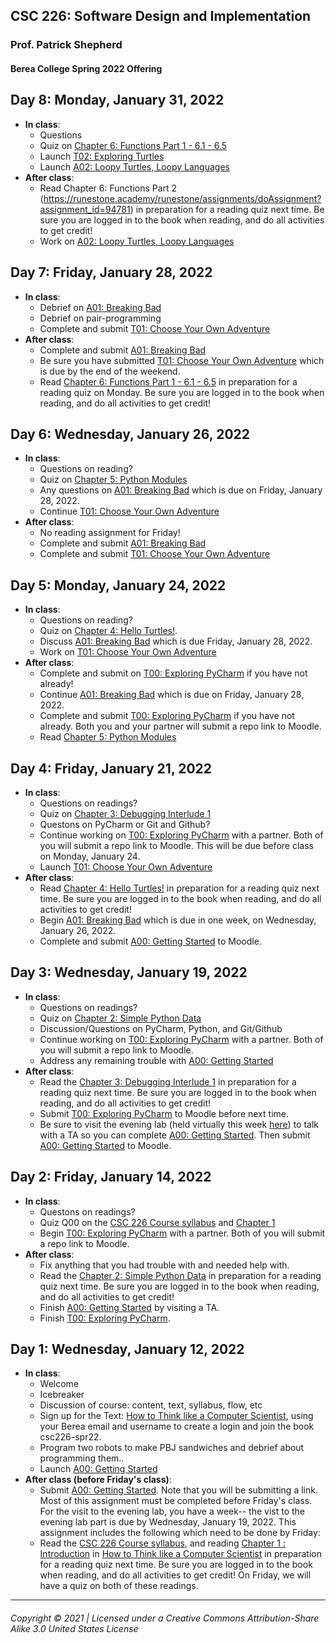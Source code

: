 ## CSC 226: Software Design and Implementation
### Prof. Patrick Shepherd
#### Berea College Spring 2022 Offering

## Day 8: Monday, January 31, 2022
  - **In class**:
    - Questions
    - Quiz on [Chapter 6: Functions Part 1 - 6.1 - 6.5](https://runestone.academy/runestone/assignments/doAssignment?assignment_id=94602)
    - Launch [T02: Exploring Turtles](https://docs.google.com/document/d/1P0_U0gn-zjv4nThEpxBLyN3fhylVuNWMIXKJ-U8A7kE/edit?usp=sharing)
    - Launch [A02: Loopy Turtles, Loopy Languages](https://docs.google.com/document/d/1367acHcLAca16eDXqJK59-CHEZJmeX99aUgVO4RtMgc/edit?usp=sharing)
 - **After class**:
   -  Read Chapter 6: Functions Part 2 (https://runestone.academy/runestone/assignments/doAssignment?assignment_id=94781) in preparation for a reading quiz next time. Be sure you are logged in to the book when reading, and do all activities to get credit!
   -  Work on [A02: Loopy Turtles, Loopy Languages](https://docs.google.com/document/d/1367acHcLAca16eDXqJK59-CHEZJmeX99aUgVO4RtMgc/edit?usp=sharing)

## Day 7: Friday, January 28, 2022
  - **In class**:
    - Debrief on [A01: Breaking Bad](https://docs.google.com/document/d/1mnO3oXpShe57H_1Y7sPUCFs_QCdvpverC3nq0zx9Hrc/edit?usp=sharing)
    - Debrief on pair-programming
    - Complete and submit [T01: Choose Your Own Adventure](https://docs.google.com/document/d/1AZJpNvSpspYlsoxMhKfhtsQWEMaaMpIN49b91R0-Pzs/edit?usp=sharing)
  - **After class**:
    - Complete and submit [A01: Breaking Bad](https://docs.google.com/document/d/1mnO3oXpShe57H_1Y7sPUCFs_QCdvpverC3nq0zx9Hrc/edit?usp=sharing)
    - Be sure you have submitted [T01: Choose Your Own Adventure](https://docs.google.com/document/d/1AZJpNvSpspYlsoxMhKfhtsQWEMaaMpIN49b91R0-Pzs/edit?usp=sharing) which is due by the end of the weekend.
    - Read [Chapter 6: Functions Part 1 - 6.1 - 6.5](https://runestone.academy/runestone/assignments/doAssignment?assignment_id=94602) in preparation for a reading quiz on Monday. Be sure you are logged in to the book when reading, and do all activities to get credit!

## Day 6: Wednesday, January 26, 2022
  - **In class**:
    - Questions on reading?
    - Quiz on [Chapter 5: Python Modules](https://runestone.academy/runestone/assignments/doAssignment?assignment_id=93865)
    - Any questions on [A01: Breaking Bad](https://docs.google.com/document/d/1mnO3oXpShe57H_1Y7sPUCFs_QCdvpverC3nq0zx9Hrc/edit?usp=sharing) which is due on Friday, January 28, 2022.
    - Continue [T01: Choose Your Own Adventure](https://docs.google.com/document/d/1AZJpNvSpspYlsoxMhKfhtsQWEMaaMpIN49b91R0-Pzs/edit?usp=sharing)
  - **After class**:
    - No reading assignment for Friday!
    - Complete and submit [A01: Breaking Bad](https://docs.google.com/document/d/1mnO3oXpShe57H_1Y7sPUCFs_QCdvpverC3nq0zx9Hrc/edit?usp=sharing)
    - Complete and submit [T01: Choose Your Own Adventure](https://docs.google.com/document/d/1AZJpNvSpspYlsoxMhKfhtsQWEMaaMpIN49b91R0-Pzs/edit?usp=sharing)

## Day 5: Monday, January 24, 2022
  - **In class**:
    - Questions on reading?
    - Quiz on [Chapter 4: Hello Turtles!](https://runestone.academy/runestone/assignments/doAssignment?assignment_id=93529).
    - Discuss [A01: Breaking Bad](https://docs.google.com/document/d/1mnO3oXpShe57H_1Y7sPUCFs_QCdvpverC3nq0zx9Hrc/edit?usp=sharing) which is due Friday, January 28, 2022.
    - Work on [T01: Choose Your Own Adventure](https://docs.google.com/document/d/1AZJpNvSpspYlsoxMhKfhtsQWEMaaMpIN49b91R0-Pzs/edit?usp=sharing)
  - **After class**:
    - Complete and submit on [T00: Exploring PyCharm](https://docs.google.com/document/d/1mUR6j6YwkDSgMdMYBHde6X5avhh_fS7CFcgen8bD2wk/edit?usp=sharing) if you have not already!
    - Continue [A01: Breaking Bad](https://docs.google.com/document/d/1mnO3oXpShe57H_1Y7sPUCFs_QCdvpverC3nq0zx9Hrc/edit?usp=sharing) which is due on Friday, January 28, 2022.
    - Complete and submit [T00: Exploring PyCharm](https://docs.google.com/document/d/1cXdActfgB6wWmyJozWNgM_-ZfSDTWQw4fFVXYRufQlI/edit?usp=sharing) if you have not already. Both you and your partner will submit a repo link to Moodle.
    - Read [Chapter 5: Python Modules](https://runestone.academy/runestone/assignments/doAssignment?assignment_id=93865)

## Day 4: Friday, January 21, 2022
  - **In class**:
    - Questions on readings?
    - Quiz on [Chapter 3: Debugging Interlude 1](https://runestone.academy/assignments/doAssignment?assignment_id=93310)
    - Questons on PyCharm or Git and Github?
    - Continue working on [T00: Exploring PyCharm](https://docs.google.com/document/d/1mUR6j6YwkDSgMdMYBHde6X5avhh_fS7CFcgen8bD2wk/edit?usp=sharing) with a partner. Both of you will submit a repo link to Moodle. This will be due before class on Monday, January 24.
    - Launch [T01: Choose Your Own Adventure](https://docs.google.com/document/d/1AZJpNvSpspYlsoxMhKfhtsQWEMaaMpIN49b91R0-Pzs/edit?usp=sharing)
  - **After class**:
    - Read [Chapter 4: Hello Turtles!](https://runestone.academy/runestone/assignments/doAssignment?assignment_id=93529) in preparation for a reading quiz next time. Be sure you are logged in to the book when reading, and do all activities to get credit!
    - Begin [A01: Breaking Bad](https://docs.google.com/document/d/1mnO3oXpShe57H_1Y7sPUCFs_QCdvpverC3nq0zx9Hrc/edit?usp=sharing) which is due in one week, on Wednesday, January 26, 2022.
    - Complete and submit [A00: Getting Started](https://docs.google.com/document/d/13beZR-yPKMbT8bX35e9uBcf00g-joH1NCCkRoAKGKGM/edit?usp=sharing) to Moodle.

## Day 3: Wednesday, January 19, 2022
  - **In class**:
    - Questions on readings?
    - Quiz on [Chapter 2: Simple Python Data](https://runestone.academy/assignments/doAssignment?assignment_id=92806)
    - Discussion/Questions on PyCharm, Python, and Git/Github
    - Continue working on [T00: Exploring PyCharm](https://docs.google.com/document/d/1mUR6j6YwkDSgMdMYBHde6X5avhh_fS7CFcgen8bD2wk/edit?usp=sharing) with a partner. Both of you will submit a repo link to Moodle.
    - Address any remaining trouble with [A00: Getting Started](https://docs.google.com/document/d/13beZR-yPKMbT8bX35e9uBcf00g-joH1NCCkRoAKGKGM/edit?usp=sharing)
  - **After class**:
    - Read the [Chapter 3: Debugging Interlude 1](https://runestone.academy/assignments/doAssignment?assignment_id=93310) in preparation for a reading quiz next time. Be sure you are logged in to the book when reading, and do all activities to get credit!
    - Submit [T00: Exploring PyCharm](https://docs.google.com/document/d/1mUR6j6YwkDSgMdMYBHde6X5avhh_fS7CFcgen8bD2wk/edit?usp=sharing) to Moodle before next time.
    - Be sure to visit the evening lab (held virtually this week [here](https://berea.zoom.us/j/94626588259)) to talk with a TA so you can complete [A00: Getting Started](https://docs.google.com/document/d/13beZR-yPKMbT8bX35e9uBcf00g-joH1NCCkRoAKGKGM/edit?usp=sharing). Then submit [A00: Getting Started](https://docs.google.com/document/d/13beZR-yPKMbT8bX35e9uBcf00g-joH1NCCkRoAKGKGM/edit?usp=sharing) to Moodle.

## Day 2: Friday, January 14, 2022
  - **In class**:
    - Questons on readings?
    - Quiz Q00 on the [CSC 226 Course syllabus](https://docs.google.com/document/d/1ffcIRpCRh4acwO2PC3BQESf8XvPKJGvBzGAb9pJELgM/edit?usp=sharing) and [Chapter 1](https://runestone.academy/assignments/doAssignment?assignment_id=92454)  
    - Begin [T00: Exploring PyCharm](https://docs.google.com/document/d/1mUR6j6YwkDSgMdMYBHde6X5avhh_fS7CFcgen8bD2wk/edit?usp=sharing) with a partner. Both of you will submit a repo link to Moodle.
  - **After class**:
    - Fix anything that you had trouble with and needed help with.
    - Read the [Chapter 2: Simple Python Data](https://runestone.academy/assignments/doAssignment?assignment_id=92806) in preparation for a reading quiz next time. Be sure you are logged in to the book when reading, and do all activities to get credit!
    - Finish [A00: Getting Started](https://docs.google.com/document/d/13beZR-yPKMbT8bX35e9uBcf00g-joH1NCCkRoAKGKGM/edit?usp=sharing) by visiting a TA.
    - Finish [T00: Exploring PyCharm](https://docs.google.com/document/d/1mUR6j6YwkDSgMdMYBHde6X5avhh_fS7CFcgen8bD2wk/edit?usp=sharing).

## Day 1: Wednesday, January 12, 2022
  - **In class**:
    - Welcome
    - Icebreaker
    - Discussion of course: content, text, syllabus, flow, etc
    - Sign up for the Text: [How to Think like a Computer Scientist](https://runestone.academy), using your Berea email and username to create a login and join the book csc226-spr22.
    - Program two robots to make PBJ sandwiches and debrief about programming them..
    - Launch [A00: Getting Started](https://docs.google.com/document/d/13beZR-yPKMbT8bX35e9uBcf00g-joH1NCCkRoAKGKGM/edit?usp=sharing)
  - **After class (before Friday's class)**:
    - Submit [A00: Getting Started](https://docs.google.com/document/d/13beZR-yPKMbT8bX35e9uBcf00g-joH1NCCkRoAKGKGM/edit?usp=sharing). Note that you will be submitting a link.  Most of this assignment must be completed before Friday's class. For the visit to the evening lab, you have a week-- the vist to the evening lab part is due by Wednesday, January 19, 2022. This assignment includes the following which need to be done by Friday:
    - Read the [CSC 226 Course syllabus](https://docs.google.com/document/d/1ffcIRpCRh4acwO2PC3BQESf8XvPKJGvBzGAb9pJELgM/edit?usp=sharing), and reading [Chapter 1 : Introduction](https://runestone.academy/assignments/doAssignment?assignment_id=92454) in [How to Think like a Computer Scientist](https://runestone.academy) in preparation for a reading quiz next time. Be sure you are logged in to the book when reading, and do all activities to get credit! On Friday, we will have a quiz on both of these readings. 
---

###### Copyright © 2021 | Licensed under a Creative Commons Attribution-Share Alike 3.0 United States License
